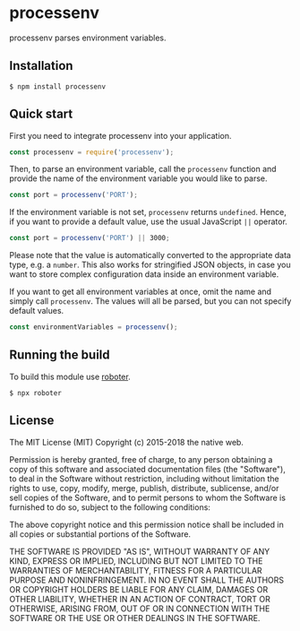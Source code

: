 # processenv

processenv parses environment variables.

## Installation

```shell
$ npm install processenv
```

## Quick start

First you need to integrate processenv into your application.

```javascript
const processenv = require('processenv');
```

Then, to parse an environment variable, call the `processenv` function and provide the name of the environment variable you would like to parse.

```javascript
const port = processenv('PORT');
```

If the environment variable is not set, `processenv` returns `undefined`. Hence, if you want to provide a default value, use the usual JavaScript `||` operator.

```javascript
const port = processenv('PORT') || 3000;
```

Please note that the value is automatically converted to the appropriate data type, e.g. a `number`. This also works for stringified JSON objects, in case you want to store complex configuration data inside an environment variable.

If you want to get all environment variables at once, omit the name and simply call `processenv`. The values will all be parsed, but you can not specify default values.

```javascript
const environmentVariables = processenv();
```

## Running the build

To build this module use [roboter](https://www.npmjs.com/package/roboter).

```shell
$ npx roboter
```

## License

The MIT License (MIT)
Copyright (c) 2015-2018 the native web.

Permission is hereby granted, free of charge, to any person obtaining a copy of this software and associated documentation files (the "Software"), to deal in the Software without restriction, including without limitation the rights to use, copy, modify, merge, publish, distribute, sublicense, and/or sell copies of the Software, and to permit persons to whom the Software is furnished to do so, subject to the following conditions:

The above copyright notice and this permission notice shall be included in all copies or substantial portions of the Software.

THE SOFTWARE IS PROVIDED "AS IS", WITHOUT WARRANTY OF ANY KIND, EXPRESS OR IMPLIED, INCLUDING BUT NOT LIMITED TO THE WARRANTIES OF MERCHANTABILITY, FITNESS FOR A PARTICULAR PURPOSE AND NONINFRINGEMENT. IN NO EVENT SHALL THE AUTHORS OR COPYRIGHT HOLDERS BE LIABLE FOR ANY CLAIM, DAMAGES OR OTHER LIABILITY, WHETHER IN AN ACTION OF CONTRACT, TORT OR OTHERWISE, ARISING FROM, OUT OF OR IN CONNECTION WITH THE SOFTWARE OR THE USE OR OTHER DEALINGS IN THE SOFTWARE.
